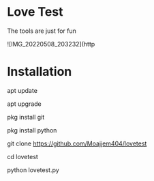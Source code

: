# Love Test

The tools are just for fun

![IMG_20220508_203232](http



#
# Installation

apt update

apt upgrade

pkg install git

pkg install python

git clone https://github.com/Moajjem404/lovetest

cd lovetest

python lovetest.py
